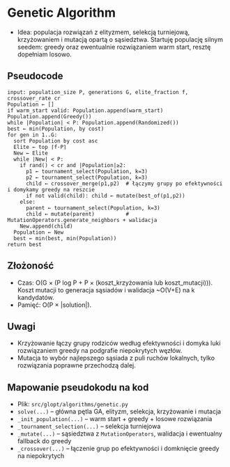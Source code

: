 # Genetic Algorithm

- Idea: populacja rozwiązań z elityzmem, selekcją turniejową, krzyżowaniem i mutacją opartą o sąsiedztwa. Startuję populację silnym seedem: greedy oraz ewentualnie rozwiązaniem warm start, resztę dopełniam losowo.

## Pseudocode
```
input: population_size P, generations G, elite_fraction f, crossover_rate cr
Population ← []
if warm_start valid: Population.append(warm_start)
Population.append(Greedy())
while |Population| < P: Population.append(Randomized())
best ← min(Population, by cost)
for gen in 1..G:
  sort Population by cost asc
  Elite ← top ⌈f·P⌉
  New ← Elite
  while |New| < P:
    if rand() < cr and |Population|≥2:
      p1 ← tournament_select(Population, k=3)
      p2 ← tournament_select(Population, k=3)
      child ← crossover_merge(p1,p2)  # łączymy grupy po efektywności i domykamy greedy na reszcie
      if not valid(child): child ← mutate(best_of(p1,p2))
    else:
      parent ← tournament_select(Population, k=3)
      child ← mutate(parent)          # MutationOperators.generate_neighbors + walidacja
    New.append(child)
  Population ← New
  best ← min(best, min(Population))
return best
```

## Złożoność
- Czas: O(G × (P log P + P × (koszt_krzyżowania lub koszt_mutacji))). Koszt mutacji to generacja sąsiadów i walidacja ~O(V+E) na k kandydatów.
- Pamięć: O(P × |solution|).

## Uwagi
- Krzyżowanie łączy grupy rodziców według efektywności i domyka luki rozwiązaniem greedy na podgrafie niepokrytych węzłów.
- Mutacja to wybór najlepszego sąsiada z puli ruchów lokalnych, tylko rozwiązania poprawne przechodzą dalej.

## Mapowanie pseudokodu na kod
- Plik: `src/glopt/algorithms/genetic.py`
- `solve(...)` – główna pętla GA, elityzm, selekcja, krzyżowanie i mutacja
- `_init_population(...)` – warm start + greedy + losowe rozwiązania
- `_tournament_selection(...)` – selekcja turniejowa
- `_mutate(...)` – sąsiedztwa z `MutationOperators`, walidacja i ewentualny fallback do greedy
- `_crossover(...)` – łączenie grup po efektywności i domknięcie greedy na niepokrytych
